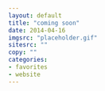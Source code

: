 ```yaml
---
layout: default
title: "coming soon"
date: 2014-04-16
imgsrc: "placeholder.gif"
sitesrc: ""
copy: ""
categories:
- favorites
- website
---
```


    
    
    

    
    